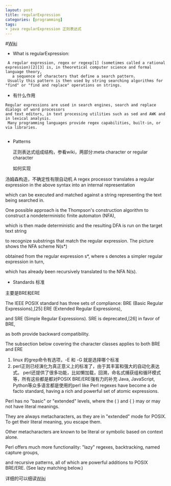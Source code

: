 ```yaml
---
layout: post
title: regularExpression
categories: [programming]
tags:
- java regularExpression 正则表达式
---
```


#[Wiki](https://en.wikipedia.org/wiki/Regular_expression)
 

- What is regularExpression:
```
 A regular expression, regex or regexp[1] (sometimes called a rational expression)[2][3] is, in theoretical computer science and formal language theory, 
   a sequence of characters that define a search pattern. 
 Usually this pattern is then used by string searching algorithms for "find" or "find and replace" operations on strings.
 ```
- 有什么作用
```
Regular expressions are used in search engines, search and replace dialogs of word processors 
and text editors, in text processing utilities such as sed and AWK and in lexical analysis.
 Many programming languages provide regex capabilities, built-in, or via libraries.
 
 ```
 - Patterns 
   
   正则表达式组成结构，参看wiki，两部分:meta character or  regular character 
   
   
   如何实现
   
 汤姆森构造，不确定性有限自动机
 A regex processor translates a regular expression in the above syntax into an internal representation 
 
 which can be executed and matched against a string representing the text being searched in.
 
  One possible approach is the Thompson's construction algorithm to construct a nondeterministic finite automaton (NFA), 
  
  which is then made deterministic and the resulting DFA is run on the target text string 
  
  to recognize substrings that match the regular expression. The picture shows the NFA scheme N(s*) 
  
  obtained from the regular expression s*, where s denotes a simpler regular expression in turn, 
  
 which has already been recursively translated to the NFA N(s).
 
 
 - Standards 标准
 
 主要是BRE和ERE
 
 The IEEE POSIX standard has three sets of compliance: BRE (Basic Regular Expressions),[25] ERE (Extended Regular Expressions), 
 
 and SRE (Simple Regular Expressions). SRE is deprecated,[26] in favor of BRE, 
 
 as both provide backward compatibility.
 
 The subsection below covering the character classes applies to both BRE and ERE
 
 1. linux 的grep命令有选项，-E 和 -G 就是选择哪个标准
 2. perl正则已经演化为真正意义上的标准了，由于其丰富和强大的自动化表达式。
 perl还提供了很多功能，比如懒加载，回溯，命名式捕获组和循环模式等，所有这些都是都对POSIX BRE/ERE强有力的补充
 Java, JavaScript, Python等众多语言都是使用的perl like
 Perl regexes have become a de facto standard, having a rich and powerful set of atomic expressions.
 
  Perl has no "basic" or "extended" levels, where the ( ) and { } may or may not have literal meanings. 
  
  They are always metacharacters, as they are in "extended" mode for POSIX. To get their literal meaning, you escape them. 
  
  Other metacharacters are known to be literal or symbolic based on context alone. 
   
  Perl offers much more functionality: "lazy" regexes, backtracking, named capture groups, 
  
  and recursive patterns,  all of which are powerful additions to POSIX BRE/ERE. (See lazy matching below.)
  
  
  
  详细的可以细读[Wiki](https://en.wikipedia.org/wiki/Regular_expression)
  
 
 
